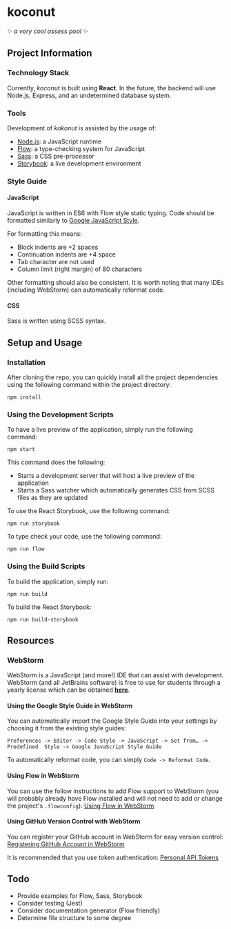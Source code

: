 # koconut
:sparkles: *a very cool assess pool* :sparkles:

## Project Information
### Technology Stack
Currently, *koconut* is built using **React**. In the future, the backend will 
use Node.js, Express, and an undetermined database system.

### Tools
Development of *kokonut* is assisted by the usage of:
* [Node.js](https://nodejs.org/en/): a JavaScript runtime
* [Flow](https://flow.org/): a type-checking system for JavaScript
* [Sass](http://sass-lang.com/): a CSS pre-processor
* [Storybook](https://storybook.js.org/): a live development environment

### Style Guide
#### JavaScript
JavaScript is written in ES6 with Flow style static typing. Code should be 
formatted similarly to [Google JavaScript Style](https://google.github.io/styleguide/jsguide.html).

For formatting this means:
* Block indents are +2 spaces
* Continuation indents are +4 space
* Tab character are not used
* Column limit (right margin) of 80 characters

Other formatting should also be consistent. It is worth noting that many IDEs
(including WebStorm) can automatically reformat code.

#### CSS
Sass is written using SCSS syntax.

## Setup and Usage 
### Installation
After cloning the repo, you can quickly install all the project dependencies 
using the following command within the project directory:

`npm install`

### Using the Development Scripts 
To have a live preview of the application, simply run the following command:

`npm start`

This command does the following:
* Starts a development server that will host a live preview of the application
* Starts a Sass watcher which automatically generates CSS from SCSS files as 
they are updated

To use the React Storybook, use the following command:

`npm run storybook`

To type check your code, use the following command:

`npm run flow`

### Using the Build Scripts
To build the application, simply run:

`npm run build`

To build the React Storybook:

`npm run build-storybook`

## Resources
### WebStorm
WebStorm is a JavaScript (and more!) IDE that can assist with development.
WebStorm (and all JetBrains software) is free to use for students through a 
yearly license which can be obtained [**here**](https://www.jetbrains.com/student/).

#### Using the Google Style Guide in WebStorm
You can automatically import the Google Style Guide into your settings by 
choosing it from the existing style guides:

`Preferences -> Editor -> Code Style -> JavaScript -> Set from… -> Predefined 
 Style -> Google JavaScript Style Guide`
 
To automatically reformat code, you can simply `Code -> Reformat Code`.

#### Using Flow in WebStorm
You can use the follow instructions to add Flow support to WebStorm (you will
probably already have Flow installed and will not need to add or change the 
project's `.flowconfig`): [Using Flow in WebStorm](https://blog.jetbrains.com/webstorm/2016/11/using-flow-in-webstorm/)

#### Using GitHub Version Control with WebStorm
You can register your GitHub account in WebStorm for easy version control: 
[Registering GitHub Account in WebStorm](https://www.jetbrains.com/help/webstorm/registering-github-account-in-webstorm.html)

It is recommended that you use token authentication: [Personal API Tokens](https://github.com/blog/1509-personal-api-tokens)

## Todo
* Provide examples for Flow, Sass, Storybook
* Consider testing (Jest)
* Consider documentation generator (Flow friendly)
* Determine file structure to some degree
